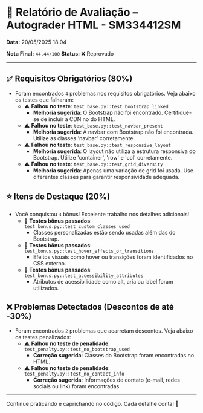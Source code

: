 # 🧪 Relatório de Avaliação – Autograder HTML - SM334412SM

**Data:** 20/05/2025 18:04

**Nota Final:** `44.44/100`
**Status:** ❌ Reprovado

---
## ✅ Requisitos Obrigatórios (80%)
- Foram encontrados `4` problemas nos requisitos obrigatórios. Veja abaixo os testes que falharam:
  - ⚠️ **Falhou no teste**: `test_base.py::test_bootstrap_linked`
    - **Melhoria sugerida**: O Bootstrap não foi encontrado. Certifique-se de incluir a CDN no <head> do HTML.
  - ⚠️ **Falhou no teste**: `test_base.py::test_navbar_present`
    - **Melhoria sugerida**: A navbar com Bootstrap não foi encontrada. Utilize as classes 'navbar' corretamente.
  - ⚠️ **Falhou no teste**: `test_base.py::test_responsive_layout`
    - **Melhoria sugerida**: O layout não utiliza a estrutura responsiva do Bootstrap. Utilize 'container', 'row' e 'col' corretamente.
  - ⚠️ **Falhou no teste**: `test_base.py::test_grid_diversity`
    - **Melhoria sugerida**: Apenas uma variação de grid foi usada. Use diferentes classes para garantir responsividade adequada.

## ⭐ Itens de Destaque (20%)
- Você conquistou `3` bônus! Excelente trabalho nos detalhes adicionais!
  - 🌟 **Testes bônus passados**: `test_bonus.py::test_custom_classes_used`
    - Classes personalizadas estão sendo usadas além das do Bootstrap.
  - 🌟 **Testes bônus passados**: `test_bonus.py::test_hover_effects_or_transitions`
    - Efeitos visuais como hover ou transições foram identificados no CSS externo.
  - 🌟 **Testes bônus passados**: `test_bonus.py::test_accessibility_attributes`
    - Atributos de acessibilidade como alt, aria ou label foram utilizados.

## ❌ Problemas Detectados (Descontos de até -30%)
- Foram encontrados `2` problemas que acarretam descontos. Veja abaixo os testes penalizados:
  - ⚠️ **Falhou no teste de penalidade**: `test_penalty.py::test_no_bootstrap_used`
    - **Correção sugerida**: Classes do Bootstrap foram encontradas no HTML.
  - ⚠️ **Falhou no teste de penalidade**: `test_penalty.py::test_no_contact_info`
    - **Correção sugerida**: Informações de contato (e-mail, redes sociais ou link) foram encontradas.

---
Continue praticando e caprichando no código. Cada detalhe conta! 💪
